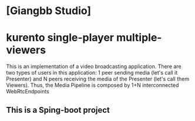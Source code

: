 [Giangbb Studio]
==============

kurento single-player multiple-viewers
==============
This is an implementation of a video broadcasting application. There are two types of users in this application: 1 peer sending media (let's call it Presenter) and N peers receiving the media of the Presenter (let's call them Viewers). Thus, the Media Pipeline is composed by 1+N interconnected WebRtcEndpoints

This is a Sping-boot project
---------------------

